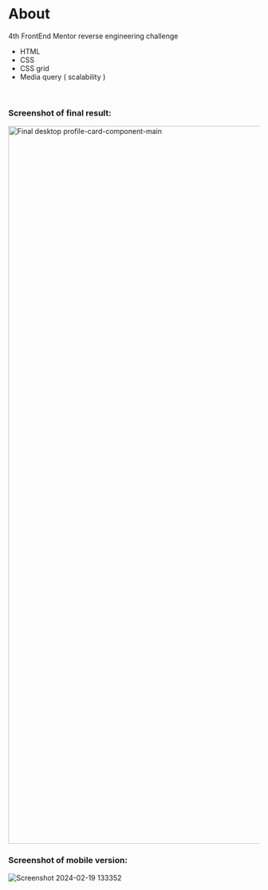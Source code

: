 # About
4th FrontEnd Mentor reverse engineering challenge 

* HTML
* CSS
* CSS grid
* Media query ( scalability )

<br />

### Screenshot of final result:
<img width="1440" alt="Final desktop profile-card-component-main" src="https://user-images.githubusercontent.com/94437215/146400739-2a75b0b1-e9a1-4a08-acff-2893ea294f10.png">

### Screenshot of mobile version:
![Screenshot 2024-02-19 133352](https://github.com/ggraciela/Challenge4_profile-card-component-main/assets/94437215/67d68d8c-b85a-4222-ba2b-4d854bfbac05)

